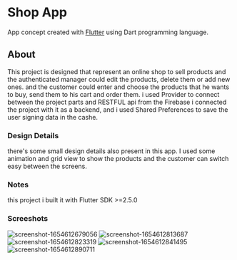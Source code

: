 # Shop App

App concept created with [Flutter](https://flutter.dev/) using Dart programming language.

## About

This project is designed that represent an online shop to sell products and the authenticated manager could edit the products, delete them or add new ones. and the customer could enter and choose the products that he wants to buy, send them to his cart and order them. i used Provider to connect between the project parts and RESTFUL api from the Firebase i connected the project with it as a backend, and i used Shared Preferences to save the user signing data in the cashe.

### Design Details
there's some small design details also present in this app. I used some animation and grid view to show the products and the customer can switch easy between the screens. 

### Notes
this project i built it with Flutter SDK >=2.5.0

### Screeshots
![screenshot-1654612679056](https://user-images.githubusercontent.com/80913778/172410633-4b19422e-ad17-48f7-9014-87117c02ea75.png)
![screenshot-1654612813687](https://user-images.githubusercontent.com/80913778/172410650-1a83e76b-ad9c-4cbb-a98c-1a766ccbbc63.png)
![screenshot-1654612823319](https://user-images.githubusercontent.com/80913778/172410680-f1837379-3028-4633-a8a8-9edb59cdfd29.png)
![screenshot-1654612841495](https://user-images.githubusercontent.com/80913778/172410704-d1145fa6-88e8-4e5c-ad75-40ad62db1e45.png)
![screenshot-1654612890711](https://user-images.githubusercontent.com/80913778/172410734-4b6b2fc2-eaa6-433a-9a2d-bb9c9e2d48d2.png)
